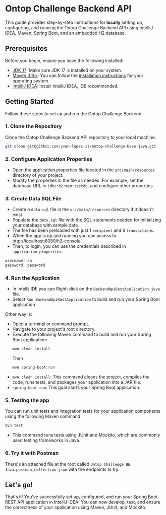 # Ontop Challenge Backend API

This guide provides step-by-step instructions for **locally** setting up, configuring, and running
the Ontop
Challenge Backend API using IntelliJ IDEA, Maven, Spring Boot, and an embedded H2 database.

## Prerequisites

Before you begin, ensure you have the following installed:

- [JDK 17](https://www.oracle.com/java/technologies/javase-jdk17-downloads.html): Make sure JDK 17
  is installed on your system.
- [Maven 3.9.x](https://maven.apache.org/install.html): You can follow
  the [installation instructions](https://maven.apache.org/install.html) for your operating system.
- [IntelliJ IDEA](https://www.jetbrains.com/idea/download/): Install IntelliJ IDEA, IDE recommended.

## Getting Started

Follow these steps to set up and run the Ontop Challenge Backend:

### 1. Clone the Repository

Clone the Ontop Challenge Backend API repository to your local machine:

```bash
git clone git@github.com:yvan-lopez-it/ontop-challenge-bese-java.git
```

### 2. Configure Application Properties

* Open the application.properties file located in the `src/main/resources` directory of your
  project.
* Modify the properties in the file as needed. For example, set the database URL
  to `jdbc:h2:mem:testdb`, and configure other properties.

### 3. Create Data SQL File

* Create a `data.sql` file in the `src/main/resources` directory if it doesn't exist.
* Populate the `data.sql` file with the SQL statements needed for initializing your database with
  sample data.
* The file has been preloaded with just 1 `recipient` and 8 `transactions`.
* When the app is up and running you can access to http://localhost:8080/h2-console.
* Then, to login, you can use the credentials described in `application.properties`:

```bash
username: sa
password: password
```

### 4. Run the Application

* In Intellij IDE you can Right-click on the `BackendApiRestApplication.java` file.
* Select `Run BackendApiRestApplication` to build and run your Spring Boot application.

Other way is:

* Open a terminal or command prompt.
* Navigate to your project's root directory.
* Execute the following Maven command to build and run your Spring Boot application:
  ```bash 
  mvn clean install  
  ```
  Then
  ```bash  
  mvn spring-boot:run
  ```
* `mvn clean install`: This command cleans the project, compiles the code, runs tests, and packages
  your application into a JAR file.
* `spring-boot:run`: This goal starts your Spring Boot application.

### 5. Testing the app

You can run unit tests and integration tests for your application components using the following
Maven command:

  ```bash  
  mvn test
 ```

* This command runs tests using JUnit and Mockito, which are commonly used testing frameworks in
  Java.

### 6. Try it with Postman

There's an attached file at the root called `Ontop Challenge BE Java.postman_collection.json` with
the endpoints to try.

## Let's go!

That's it! You've successfully set up, configured, and run your Spring Boot REST API application in
IntelliJ IDEA. You can now develop, test, and ensure the correctness of your application using
Maven, JUnit, and Mockito.
